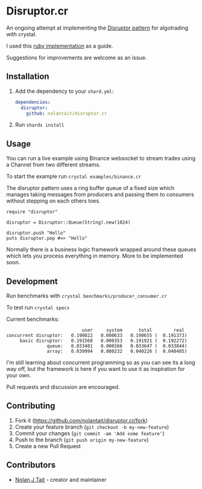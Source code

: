 # Disruptor.cr

An ongoing attempt at implementing the [Disruptor pattern](https://martinfowler.com/articles/lmax.html)
for algotrading with crystal.

I used this [ruby implementation](https://github.com/ileitch/disruptor) as a guide.

Suggestions for improvements are welcome as an issue.

## Installation

1. Add the dependency to your `shard.yml`:

   ```yaml
   dependencies:
     disruptor:
       github: nolantait/disruptor.cr
   ```

2. Run `shards install`

## Usage

You can run a live example using Binance websocket to stream
trades using a Channel from two different streams.

To start the example run `crystal examples/binance.cr`

The disruptor pattern uses a ring buffer queue of a fixed size
which manages taking messages from producers and passing them to consumers
without stepping on each others toes.

```crystal
require "disruptor"

disruptor = Disruptor::Queue(String).new(1024)

disruptor.push "Hello"
puts disruptor.pop #=> "Hello"
```

Normally there is a business logic framework wrapped around these queues
which lets you process everything in memory. More to be implemented soon.

## Development

Run benchmarks with `crystal benchmarks/producer_consumer.cr`

To test run `crystal specs`

Current benchmarks:

```
                            user     system      total        real
concurrent disruptor:   0.190022   0.000633   0.190655 (  0.191373)
     basic disruptor:   0.191568   0.000353   0.191921 (  0.192272)
               queue:   0.033481   0.000166   0.033647 (  0.033844)
               array:   0.039994   0.000232   0.040226 (  0.040485)
```

I'm still learning about concurrent programming so as you can see
its a long way off, but the framework is here if you want to use it as
inspiration for your own.

Pull requests and discussion are encouraged.

## Contributing

1. Fork it (<https://github.com/nolantait/disruptor.cr/fork>)
2. Create your feature branch (`git checkout -b my-new-feature`)
3. Commit your changes (`git commit -am 'Add some feature'`)
4. Push to the branch (`git push origin my-new-feature`)
5. Create a new Pull Request

## Contributors

- [Nolan J Tait](https://github.com/nolantait) - creator and maintainer
